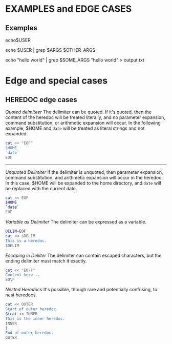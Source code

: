 # EXAMPLES and EDGE CASES

## Examples

echo$USER

echo $USER | grep $ARGS $OTHER_ARGS

echo "hello world" | grep $SOME_ARGS "hello world" > output.txt

# Edge and special cases

## HEREDOC edge cases

_Quoted delmiteer_ The delimiter can be quoted. If it's quoted, then the content of the heredoc will be treated literally, and no parameter expansion, command substitution, or arithmetic expansion will occur. In the following example, $HOME and `date` will be treated as literal strings and not expanded.

```bash
cat << "EOF"
$HOME
`date`
EOF
```

---

_Unquoted Delimiter_ If the delimiter is unquoted, then parameter expansion, command substitution, and arithmetic expansion will occur in the heredoc. In this case, $HOME will be expanded to the home directory, and `date` will be replaced with the current date.

```bash
cat << EOF
$HOME
`date`
EOF
```

_Variable as Delimiter_ The delimiter can be expressed as a variable.

```bash
DELIM=EOF
cat << $DELIM
This is a heredoc.
$DELIM
```

_Escaping in Deliiter_ The delimiter can contain escaped characters, but the ending delimiter must match it exactly.

```bash
cat << "EO\F"
Content here...
EO\F
```

_Nested Heredocs_ It's possible, though rare and potentially confusing, to nest heredocs.

```bash
cat << OUTER
Start of outer heredoc.
$(cat << INNER
This is the inner heredoc.
INNER
)
End of outer heredoc.
OUTER


```

